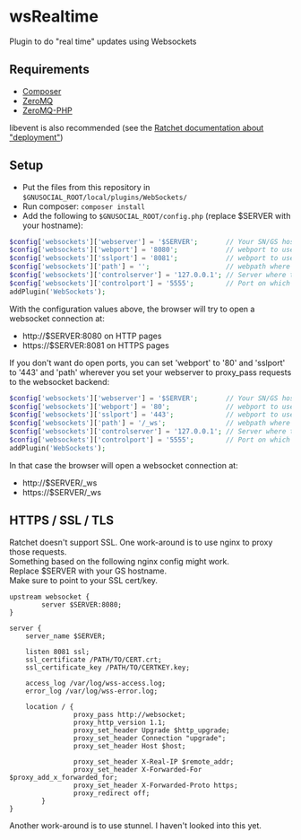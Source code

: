 wsRealtime
==========

Plugin to do "real time" updates using Websockets

## Requirements

* [Composer](http://getcomposer.org/)
* [ZeroMQ](http://zeromq.org/)
* [ZeroMQ-PHP](http://pecl.php.net/package/zmq)

libevent is also recommended (see the [Ratchet documentation about "deployment"](http://socketo.me/docs/deploy))

## Setup

* Put the files from this repository in `$GNUSOCIAL_ROOT/local/plugins/WebSockets/`
* Run composer: `composer install`
* Add the following to `$GNUSOCIAL_ROOT/config.php` (replace $SERVER with your hostname):

```php
$config['websockets']['webserver'] = '$SERVER';       // Your SN/GS hostname
$config['websockets']['webport'] = '8080';            // webport to use over HTTP
$config['websockets']['sslport'] = '8081';            // webport to use over HTTPS
$config['websockets']['path'] = '';                   // webpath where the websocket endpoint is
$config['websockets']['controlserver'] = '127.0.0.1'; // Server where the daemon is running
$config['websockets']['controlport'] = '5555';        // Port on which the daemon is running
addPlugin('WebSockets');
```

With the configuration values above, the browser will try to open a websocket connection at:
 * http://$SERVER:8080 on HTTP pages
 * https://$SERVER:8081 on HTTPS pages

If you don't want do open ports, you can set 'webport' to '80' and 'sslport' to '443' and 'path' wherever you set your webserver to proxy_pass requests to the websocket backend:

```php
$config['websockets']['webserver'] = '$SERVER';       // Your SN/GS hostname
$config['websockets']['webport'] = '80';              // webport to use over HTTP
$config['websockets']['sslport'] = '443';             // webport to use over HTTPS
$config['websockets']['path'] = '/_ws';               // webpath where the websocket endpoint is
$config['websockets']['controlserver'] = '127.0.0.1'; // Server where the daemon is running
$config['websockets']['controlport'] = '5555';        // Port on which the daemon is running
addPlugin('WebSockets');
```

In that case the browser will open a websocket connection at:
 * http://$SERVER/_ws
 * https://$SERVER/_ws

## HTTPS / SSL / TLS

Ratchet doesn't support SSL. One work-around is to use nginx to proxy those requests.  
Something based on the following nginx config might work.  
Replace $SERVER with your GS hostname.  
Make sure to point to your SSL cert/key.  

```
upstream websocket {
        server $SERVER:8080;
}

server {
    server_name $SERVER;

    listen 8081 ssl;
    ssl_certificate /PATH/TO/CERT.crt;
    ssl_certificate_key /PATH/TO/CERTKEY.key;

    access_log /var/log/wss-access.log;
    error_log /var/log/wss-error.log;

    location / {
                proxy_pass http://websocket;
                proxy_http_version 1.1;
                proxy_set_header Upgrade $http_upgrade;
                proxy_set_header Connection "upgrade";
                proxy_set_header Host $host;

                proxy_set_header X-Real-IP $remote_addr;
                proxy_set_header X-Forwarded-For $proxy_add_x_forwarded_for;
                proxy_set_header X-Forwarded-Proto https;
                proxy_redirect off;
        }
}
```

Another work-around is to use stunnel. I haven't looked into this yet.
